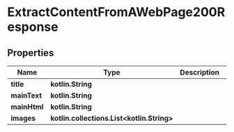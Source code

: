
# ExtractContentFromAWebPage200Response

## Properties
Name | Type | Description | Notes
------------ | ------------- | ------------- | -------------
**title** | **kotlin.String** |  |  [optional]
**mainText** | **kotlin.String** |  |  [optional]
**mainHtml** | **kotlin.String** |  |  [optional]
**images** | **kotlin.collections.List&lt;kotlin.String&gt;** |  |  [optional]



